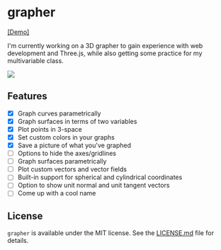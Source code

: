 # grapher

[[Demo]](https://jackcook.github.io/grapher/)

I'm currently working on a 3D grapher to gain experience with web development and Three.js, while also getting some practice for my multivariable class.

![](https://puu.sh/yyZOS/31bdf86efa.png)

## Features

- [x] Graph curves parametrically
- [x] Graph surfaces in terms of two variables
- [x] Plot points in 3-space
- [x] Set custom colors in your graphs
- [x] Save a picture of what you've graphed
- [ ] Options to hide the axes/gridlines
- [ ] Graph surfaces parametrically
- [ ] Plot custom vectors and vector fields
- [ ] Built-in support for spherical and cylindrical coordinates
- [ ] Option to show unit normal and unit tangent vectors
- [ ] Come up with a cool name

## License

`grapher` is available under the MIT license. See the [LICENSE.md](https://github.com/jackcook/grapher/blob/master/LICENSE.md) file for details.
